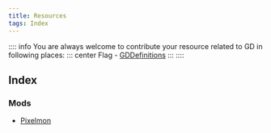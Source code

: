```yaml
---
title: Resources
tags: Index
---
```


:::: info
You are always welcome to contribute your resource related to GD in following places:
::: center
Flag - [GDDefinitions](https://github.com/bloodmc/GriefDefenderDefinitions)
:::
::::

## Index
### Mods
- [Pixelmon](./Pixelmon.md)
